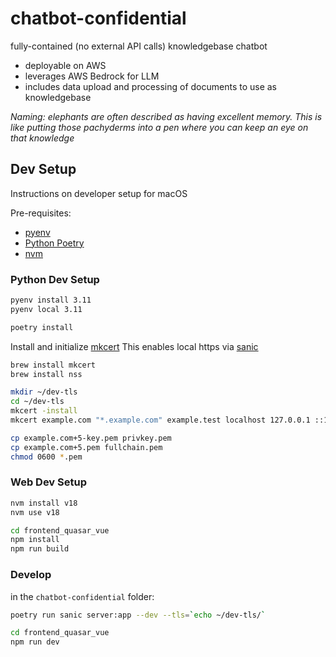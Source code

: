 # chatbot-confidential
fully-contained (no external API calls) knowledgebase chatbot

- deployable on AWS
- leverages AWS Bedrock for LLM
- includes data upload and processing of documents to use as knowledgebase

_Naming: elephants are often described as having excellent memory.  This is like putting those pachyderms into a pen where you can keep an eye on that knowledge_

## Dev Setup

Instructions on developer setup for macOS

Pre-requisites:
- [pyenv](https://github.com/pyenv/pyenv)
- [Python Poetry](https://python-poetry.org/)
- [nvm](https://github.com/nvm-sh/nvm)

### Python Dev Setup

```bash
pyenv install 3.11
pyenv local 3.11
```

```bash
poetry install
```

Install and initialize [mkcert](https://github.com/FiloSottile/mkcert)
This enables local https via [sanic](https://sanic.dev/en/guide/deployment/development.html#automatic-tls-certificate)

```bash
brew install mkcert
brew install nss

mkdir ~/dev-tls
cd ~/dev-tls
mkcert -install
mkcert example.com "*.example.com" example.test localhost 127.0.0.1 ::1

cp example.com+5-key.pem privkey.pem
cp example.com+5.pem fullchain.pem
chmod 0600 *.pem
```

### Web Dev Setup

```bash
nvm install v18
nvm use v18
```

```bash
cd frontend_quasar_vue
npm install
npm run build
```

### Develop

in the `chatbot-confidential` folder:
```bash
poetry run sanic server:app --dev --tls=`echo ~/dev-tls/`
```

```bash
cd frontend_quasar_vue
npm run dev
```
